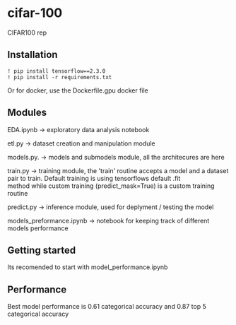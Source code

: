 # cifar-100
CIFAR100 rep

## Installation
    ! pip install tensorflow==2.3.0
    ! pip install -r requirements.txt
  
Or for docker, use the Dockerfile.gpu docker file
      
## Modules
EDA.ipynb  ->  exploratory data analysis notebook

etl.py  ->  dataset creation and manipulation module

models.py. ->  models and submodels module, all the architecures are here

train.py  -> training module, the 'train' routine accepts a model and a dataset pair to train. Default training is using tensorflows default .fit  
             method while custom training (predict_mask=True) is a custom training routine

predict.py  -> inference module, used for deplyment / testing the model

models_preformance.ipynb  ->  notebook for keeping track of different models performance


## Getting started
Its recomended to start with model_performance.ipynb

## Performance
Best model performance is 0.61 categorical accuracy and 0.87 top 5 categorical accuracy
